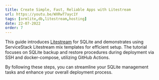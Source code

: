 ```yaml
---
title: Create Simple, Fast, Reliable Apps with Litestream
url: https://youtu.be/WXRwT7ayc1Y
tags: [ormlite,db,litestream,hosting]
date: 22-07-2022
order: 7
---
```


This guide introduces [Litestream](https://litestream.io) for SQLite and demonstrates using ServiceStack Litestream mix templates for efficient setup. 
The tutorial focuses on SQLite backup and restore procedures during deployment via SSH and docker-compose, utilizing GitHub Actions. 

By following these steps, you can streamline your SQLite management tasks and enhance your overall deployment process.